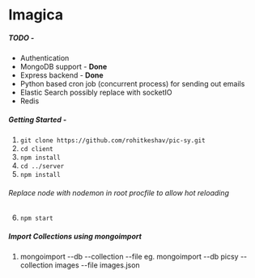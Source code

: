 # Imagica

##### TODO - 
- Authentication
- MongoDB support - **Done**
- Express backend - **Done**
- Python based cron job (concurrent process) for sending out emails
- Elastic Search possibly replace with socketIO
- Redis

##### Getting Started -
1. ``` git clone https://github.com/rohitkeshav/pic-sy.git ```
2. ``` cd client ```
3. ``` npm install ```
4. ``` cd ../server ```
5. ``` npm install ```

###### Replace node with nodemon in root procfile to allow hot reloading
6. ```npm start```

##### Import Collections using mongoimport

1. mongoimport --db <DBname> --collection <CollectionName> --file <JSONFilePath>
    eg. mongoimport --db picsy --collection images --file images.json
